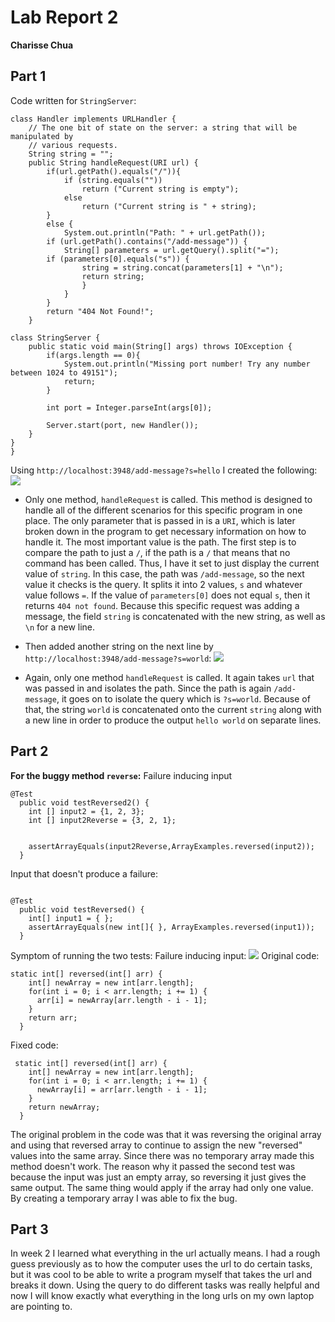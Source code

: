 # **Lab Report 2**
**Charisse Chua**

## Part 1
Code written for `StringServer`: 
```
class Handler implements URLHandler {
    // The one bit of state on the server: a string that will be manipulated by
    // various requests.
    String string = "";
    public String handleRequest(URI url) {
        if(url.getPath().equals("/")){
            if (string.equals(""))
                return ("Current string is empty");
            else
                return ("Current string is " + string);
        }
        else {
            System.out.println("Path: " + url.getPath());
        if (url.getPath().contains("/add-message")) {
            String[] parameters = url.getQuery().split("=");
        if (parameters[0].equals("s")) {
                string = string.concat(parameters[1] + "\n");
                return string;
                }
            }
        }
        return "404 Not Found!";
    }

class StringServer {
    public static void main(String[] args) throws IOException {
        if(args.length == 0){
            System.out.println("Missing port number! Try any number between 1024 to 49151");
            return;
        }

        int port = Integer.parseInt(args[0]);

        Server.start(port, new Handler());
    }
}
}
   ```
   
   Using `http://localhost:3948/add-message?s=hello` I created the following: 
   <a href="https://www.linkpicture.com/view.php?img=LPic63d5ef43787062071634698"><img src="https://www.linkpicture.com/q/Screenshot_20230128_075735.png" type="image"></a> 
   
   * Only one method, `handleRequest` is called. This method is designed to handle all of the different scenarios for this specific program in one place. The only parameter that is passed in is a `URI`, which is later broken down in the program to get necessary information on how to handle it. The most important value is the path. The first step is to compare the path to just a `/`, if the path is a `/` that means that no command has been called. Thus, I have it set to just display the current value of `string`. In this case, the path was `/add-message`, so the next value it checks is the query. It splits it into 2 values, `s` and whatever value follows `=`. If the value of `parameters[0]` does not equal `s`, then it returns `404 not found`. Because this specific request was adding a message, the field `string` is concatenated with the new string, as well as `\n` for a new line. 

 * Then added another string on the next line by `http://localhost:3948/add-message?s=world`: 
   <a href="https://www.linkpicture.com/view.php?img=LPic63d5ef43787062071634698"><img src="https://www.linkpicture.com/q/Screenshot_20230128_075747.png" type="image"></a>
   
  * Again, only one method `handleRequest` is called. It again takes `url` that was passed in and isolates the path. Since the path is again `/add-message`, it goes on to isolate the query which is `?s=world`. Because of that, the string `world` is concatenated onto the current `string` along with a new line in order to produce the output `hello world` on separate lines. 

## Part 2
**For the buggy method `reverse`:** Failure inducing input
```
@Test
  public void testReversed2() {
    int [] input2 = {1, 2, 3};
    int [] input2Reverse = {3, 2, 1};


    assertArrayEquals(input2Reverse,ArrayExamples.reversed(input2));
  }
```
Input that doesn't produce a failure: 
```

@Test
  public void testReversed() {
    int[] input1 = { };
    assertArrayEquals(new int[]{ }, ArrayExamples.reversed(input1));
  }
  ```
Symptom of running the two tests: 
Failure inducing input: 
<a href='https://www.linkpicture.com/view.php?img=LPic63d5f5b6e8b931048684267'><img src='https://www.linkpicture.com/q/Screenshot_20230128_082717.png' type='image'></a>
Original code: 
```
static int[] reversed(int[] arr) {
    int[] newArray = new int[arr.length];
    for(int i = 0; i < arr.length; i += 1) {
      arr[i] = newArray[arr.length - i - 1];
    }
    return arr;
  }
```
Fixed code: 
```
 static int[] reversed(int[] arr) {
    int[] newArray = new int[arr.length];
    for(int i = 0; i < arr.length; i += 1) {
      newArray[i] = arr[arr.length - i - 1];
    }
    return newArray;
  }
```
The original problem in the code was that it was reversing the original array and using that reversed array to continue to assign the new "reversed" values into the same array. Since there was no temporary array made this method doesn't work. The reason why it passed the second test was because the input was just an empty array, so reversing it just gives the same output. The same thing would apply if the array had only one value. By creating a temporary array I was able to fix the bug. 

## Part 3
In week 2 I learned what everything in the url actually means. I had a rough guess previously as to how the computer uses the url to do certain tasks, but it was cool to be able to write a program myself that takes the url and breaks it down. Using the query to do different tasks was really helpful and now I will know exactly what everything in the long urls on my own laptop are pointing to. 
